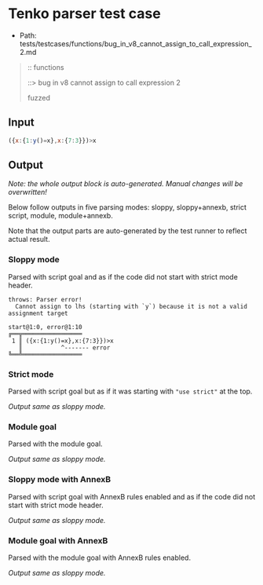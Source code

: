 # Tenko parser test case

- Path: tests/testcases/functions/bug_in_v8_cannot_assign_to_call_expression_2.md

> :: functions
>
> ::> bug in v8 cannot assign to call expression 2
>
> fuzzed

## Input

`````js
({x:{1:y()=x},x:{7:3}})>x
`````

## Output

_Note: the whole output block is auto-generated. Manual changes will be overwritten!_

Below follow outputs in five parsing modes: sloppy, sloppy+annexb, strict script, module, module+annexb.

Note that the output parts are auto-generated by the test runner to reflect actual result.

### Sloppy mode

Parsed with script goal and as if the code did not start with strict mode header.

`````
throws: Parser error!
  Cannot assign to lhs (starting with `y`) because it is not a valid assignment target

start@1:0, error@1:10
╔══╦═════════════════
 1 ║ ({x:{1:y()=x},x:{7:3}})>x
   ║           ^------- error
╚══╩═════════════════

`````

### Strict mode

Parsed with script goal but as if it was starting with `"use strict"` at the top.

_Output same as sloppy mode._

### Module goal

Parsed with the module goal.

_Output same as sloppy mode._

### Sloppy mode with AnnexB

Parsed with script goal with AnnexB rules enabled and as if the code did not start with strict mode header.

_Output same as sloppy mode._

### Module goal with AnnexB

Parsed with the module goal with AnnexB rules enabled.

_Output same as sloppy mode._

